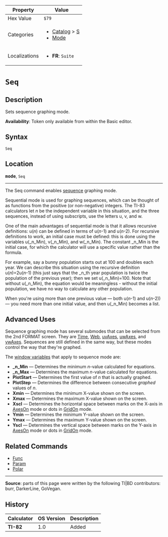 | Property      | Value |
|---------------|-------|
| Hex Value     | `$79`|
| Categories    | <ul><li>[Catalog](<../categories/Catalog.md>) > [S](<../categories/Catalog.md#S>)</li><li>[Mode](<../categories/Mode.md>)</li></ul> |
| Localizations | <ul><li><b>FR</b>: `Suite`</li></ul> |

# `Seq`

## Description
Sets sequence graphing mode.


<b>Availability</b>: Token only available from within the Basic editor.

## Syntax
`Seq`

## Location
<tt><kbd><b>mode</b></kbd></tt>, `Seq`
<hr>

The Seq command enables [sequence](graphing-mode#sequential) graphing mode.

Sequential mode is used for graphing sequences, which can be thought of as functions from the positive (or non-negative) integers. The TI-83 calculators let _n_ be the independent variable in this situation, and the three sequences, instead of using subscripts, use the letters u, v, and w.

One of the main advantages of sequential mode is that it allows recursive definitions: u(_n_) can be defined in terms of u(_n_-1) and u(_n_-2). For recursive definitions to work, an initial case must be defined: this is done using the variables u(_n_Min), v(_n_Min), and w(_n_Min). The constant _n_Min is the initial case, for which the calculator will use a specific value rather than the formula.

For example, say a bunny population starts out at 100 and doubles each year. We can describe this situation using the recursive definition u(_n_)=2u(_n_-1) (this just says that the _n_th year population is twice the population of the previous year); then we set u(_n_Min)=100. Note that without u(_n_Min), the equation would be meaningless - without the initial population, we have no way to calculate any other population.

When you're using more than one previous value — both u(_n_-1) and u(_n_-2)) — you need more than one initial value, and then u(_n_Min) becomes a list.

## Advanced Uses

Sequence graphing mode has several submodes that can be selected from the 2nd FORMAT screen. They are [Time](Time.md), [Web](Web.md), [uvAxes](uvAxes.md), [uwAxes](uwAxes.md), and [vwAxes](vwAxes.md). Sequences are still defined in the same way, but these modes control the way that they're graphed.

The [window variables](system-variables#window) that apply to sequence mode are:

*   **_n_Min** — Determines the minimum _n_-value calculated for equations.
*   **_n_Max** — Determines the maximum _n_-value calculated for equations.
*   **PlotStart** — Determines the first value of _n_ that is actually graphed.
*   **PlotStep** — Determines the difference between consecutive _graphed_ values of _n_.
*   **Xmin** — Determines the minimum X-value shown on the screen.
*   **Xmax** — Determines the maximum X-value shown on the screen.
*   **Xscl** — Determines the horizontal space between marks on the X-axis in [AxesOn](AxesOn.md) mode or dots in [GridOn](GridOn.md) mode.
*   **Ymin** — Determines the minimum Y-value shown on the screen.
*   **Ymax** — Determines the maximum Y-value shown on the screen.
*   **Yscl** — Determines the vertical space between marks on the Y-axis in [AxesOn](AxesOn.md) mode or dots in [GridOn](GridOn.md) mode.

## Related Commands

*   [Func](Func.md)
*   [Param](Param.md)
*   [Polar](Polar.md)

* * *

**Source**: parts of this page were written by the following TI|BD contributors: burr, DarkerLine, GoVegan.

## History
| Calculator | OS Version | Description |
|------------|------------|-------------|
| <b>TI-82</b> | 1.0 | Added |


